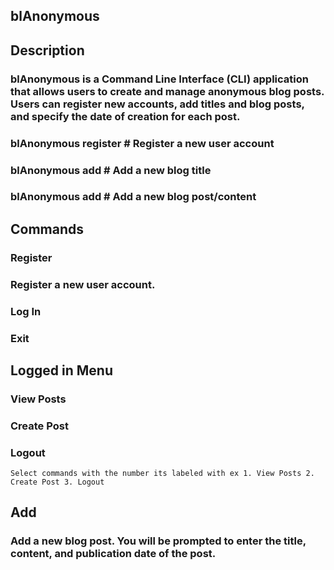 
## blAnonymous

## Description
### blAnonymous is a Command Line Interface (CLI) application that allows users to create and manage anonymous blog posts. Users can register new accounts, add titles and blog posts, and specify the date of creation for each post.


### blAnonymous register # Register a new user account
### blAnonymous add # Add a new blog title
### blAnonymous add # Add a new blog post/content


## Commands

### Register
### Register a new user account.
### Log In
### Exit

## Logged in Menu

### View Posts
### Create Post
### Logout 

`Select commands with the number its labeled with ex 1. View Posts 2. Create Post 3. Logout`

## Add
### Add a new blog post. You will be prompted to enter the title, content, and publication date of the post.